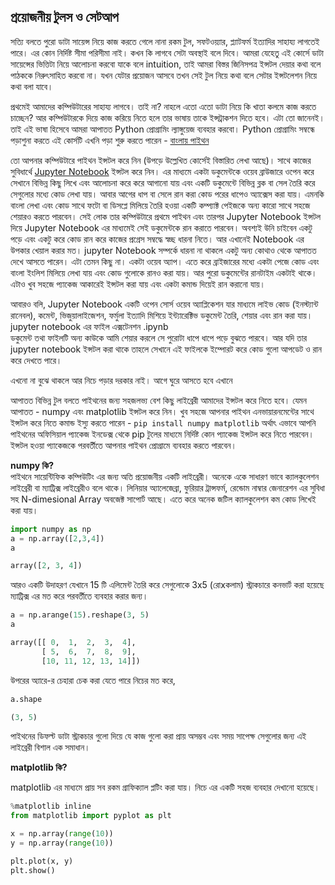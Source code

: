 ## প্রয়োজনীয় টুলস ও সেটআপ

সত্যি বলতে পুরো ডাটা সায়েন্স নিয়ে কাজ করতে গেলে নানা রকম টুল, সফটওয়্যার, প্ল্যাটফর্ম ইত্যাদির সাহায্য লাগতেই পারে। এর কোন নির্দিষ্ট সীমা পরিসীমা নাই। কখন কি লাগবে সেটা অবস্থাই বলে দিবে। আমরা যেহেতু এই কোর্সে ডাটা সায়েন্সের ভিত্তিটা নিয়ে আলোচনা করবো যাকে বলে intuition, তাই আমরা বিস্তর জিনিসপত্র ইন্সটল দেয়ার কথা বলে পাঠককে নিরুৎসাহিত করবো না। যখন যেটার প্রয়োজন আসবে তখন সেই টুল নিয়ে কথা বলে সেটার ইন্সটলেশন নিয়ে কথা বলা যাবে।

প্রথমেই আমাদের কম্পিউটারের সাহায্য লাগবে। তাই না? নাহলে এতো এতো ডাটা নিয়ে কি খাতা কলমে কাজ করতে চাচ্ছেন? আর কম্পিউটারকে দিয়ে কাজ করিয়ে নিতে হলে তার ভাষায় তাকে ইন্সট্রাকশন দিতে হবে। এটা তো জানেনই। তাই এই ভাষা হিসেবে আমরা আপাতত Python প্রোগ্রামিং ল্যাঙ্গুয়েজ ব্যবহার করবো। Python প্রোগ্রামিং সম্বন্ধে পড়াশুনা করতে এই কোর্সটি এখনি পড়া শুরু করতে পারেন - [বাংলায় পাইথন](https://python.howtocode.com.bd)

তো আপনার কম্পিউটারে পাইথন ইন্সটল করে নিন \(উপড়ে উল্লেখিত কোর্সেই বিস্তারিত লেখা আছে\)। সাথে কাজের সুবিধার্থে [Jupyter Notebook](http://jupyter.org/) ইন্সটল করে নিন। এর মাধ্যমে একটা ডকুমেন্টকে ওয়েব ব্রাউজারে ওপেন করে সেখানে বিভিন্ন কিছু লিখে এবং আলোচনা করে করে আগানো যায় এবং একটি ডকুমেন্টে বিভিন্ন ব্লক বা সেল তৈরি করে সেগুলোর মধ্যে কোড লেখা যায়। আবার আগের ধাপ বা সেলে রান করা কোড পরের ধাপেও অ্যাক্সেস করা যায়। এমনকি বাংলা লেখা এবং কোড সাথে ফটো বা ডিসপ্লে মিলিয়ে তৈরি হওয়া একটি কম্প্যাক্ট পেইজকে অন্য কারো সাথে সহজে শেয়ারও করতে পারবেন। সেই লোক তার কম্পিউটারে প্রথমে পাইথন এবং তারপর Jupyter Notebook ইন্সটল দিয়ে Jupyter Notebook এর মাধ্যমেই সেই ডকুমেন্টকে রান করাতে পারবেন। অবশ্যই উনি চাইবেন একটু পড়ে এবং একটু করে কোড রান করে কাজের প্রগ্রেস সম্বদ্ধে স্বচ্ছ ধারনা নিতে। আর এখানেই Notebook এর উপকার খেয়াল করার মত। jupyter Notebook সম্পর্কে ধারনা না থাকলে একটু অন্য কোথাও থেকে আপাতত দেখে আসতে পারেন। এটা তেমন কিছু না। একটা ওয়েব অ্যাপ। এতে করে ব্রাইজারের মধ্যে একটা পেজে কোড এবং বাংলা ইংলিশ মিলিয়ে লেখা যায় এবং কোড গুলোকে রানও করা যায়। আর পুরো ডকুমেন্টের রানটাইম একটাই থাকে। এটাও খুব সহজে প্যাকেজ আকারেই ইন্সটল করা যায় এবং একটা কমান্ড দিয়েই রান করানো যায়।

আবারও বলি, Jupyter Notebook একটি ওপেন সোর্স ওয়েব অ্যাপ্লিকেশন যার মাধ্যমে লাইভ কোড \(ইনস্ট্যান্ট রানেবল\), কমেন্ট, ভিজুয়ালাইজেশন, ফর্মুলা ইত্যাদি মিশিয়ে ইন্ট্যারেক্টিভ ডকুমেন্ট তৈরি, শেয়ার এবং রান করা যায়। jupyter notebook এর ফাইল এক্সটেনশন .ipynb  
ডকুমেন্ট তথা ফাইলটি অন্য কাউকে আমি শেয়ার করলে সে পুরোটা ধাপে ধাপে পড়ে বুঝতে পারবে। আর যদি তার jupyter notebook ইন্সটল করা থাকে তাহলে সেখানে এই ফাইলকে ইম্পোরট করে কোড গুলো আপডেট ও রান করে দেখতে পারে।

এখনো না বুঝে থাকলে আর নিচে পড়ার দরকার নাই। আগে ঘুরে আসতে হবে এখানে

আপাতত বিভিন্ন টুল বলতে পাইথনের জন্য সহজলভ্য বেশ কিছু লাইব্রেরী আমাদের ইন্সটল করে নিতে হবে। যেমন আপাতত - numpy এবং matplotlib ইন্সটল করে নিন। খুব সহজে আপনার পাইথন এনভায়ারনমেন্টের সাথে ইন্সটল করে নিতে কমান্ড ইস্যু করতে পারেন - `pip install numpy matplotlib`  অর্থাৎ এভাবে আপনি পাইথনের অফিসিয়াল প্যাকেজ ইনডেক্স থেকে pip টুলের মাধ্যমে নির্দিষ্ট কোন প্যাকেজ ইন্সটল করে নিতে পারবেন। ইন্সটল হওয়া প্যাকেজকে পরবর্তীতে আপনার পাইথন প্রোগ্রামে ব্যবহার করতে পারবেন।

**numpy কি?**  
পাইথনে সায়েন্টিফিক কম্পিউটিং এর জন্য অতি প্রয়োজনীয় একটি লাইব্রেরী। অনেকে একে সাধারণ ভাবে ক্যালকুলেশন লাইব্রেরী বা ম্যাট্রিক্স লাইব্রেরীও বলে থাকে। লিনিয়ার অ্যালেজেব্রা, ফুরিয়ার ট্রান্সফর্ম, রেন্ডোম নাম্বার জেনারেশন এর সুবিধা সহ N-dimesional Array অবজেক্ট সাপোর্ট আছে। এতে করে অনেক জটিল ক্যালকুলেশন কম কোড লিখেই করা যায়।

```python
import numpy as np
a = np.array([2,3,4])
a
```

```python
array([2, 3, 4])
```

আরও একটি উদাহরণ যেখানে 15 টি এলিমেন্ট তৈরি করে সেগুলোকে 3x5 \(রোxকলাম\) স্ট্রাকচারে কনভার্ট করা হয়েছে ম্যাট্রিক্স এর মত করে পরবর্তীতে ব্যবহার করার জন্য।

```python
a = np.arange(15).reshape(3, 5)
a
```

```python
array([[ 0,  1,  2,  3,  4],
       [ 5,  6,  7,  8,  9],
       [10, 11, 12, 13, 14]])
```

উপরের অ্যারে-র চেহারা চেক করা যেতে পারে নিচের মত করে,

```python
a.shape
```

```python
(3, 5)
```

পাইথনের ডিফল্ট ডাটা স্ট্রাকচার গুলো দিয়ে যে কাজ গুলো করা প্রায় অসম্ভব এবং সময় সাপেক্ষ সেগুলোর জন্য এই লাইব্রেরী বিশাল এক সমাধান।

**matplotlib কি?**

matplotlib এর মাধ্যমে প্রায় সব রকম গ্রাফিক্যাল প্লটিং করা যায়। নিচে এর একটি সহজ ব্যবহার দেখানো হয়েছে।

```python
%matplotlib inline
from matplotlib import pyplot as plt

x = np.array(range(10))
y = np.array(range(10))

plt.plot(x, y)
plt.show()
```


